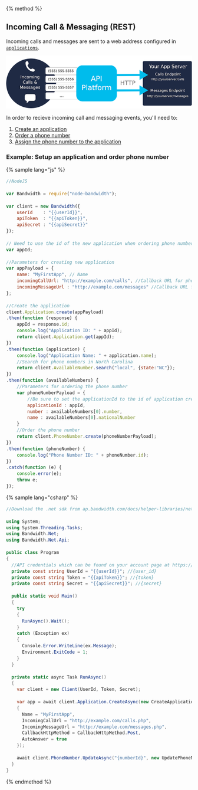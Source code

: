 {% method %}

## Incoming Call & Messaging (REST)

Incoming calls and messages are sent to a web address configured in [`applications`](http://dev.bandwidth.com/ap-docs/methods/applications/applications.html).

![WhyCallBack](../images/app-welcome.png)

In order to recieve incoming call and messaging events, you'll need to:

1. [Create an application](http://dev.bandwidth.com/ap-docs/methods/applications/postApplications.html)
2. [Order a phone number](http://dev.bandwidth.com/ap-docs/methods/availableNumbers/postAvailableNumbersLocal.html)
3. [Assign the phone number to the application](http://dev.bandwidth.com/ap-docs/methods/phoneNumbers/postPhoneNumbersNumberId.html)

### Example: Setup an application and order phone number

{% sample lang="js" %}

```js
//NodeJS

var Bandwidth = require("node-bandwidth");

var client = new Bandwidth({
	userId    : "{{userId}}",
	apiToken  : "{{apiToken}}",
	apiSecret : "{{apiSecret}}"
});

// Need to use the id of the new application when ordering phone number
var appId;

//Parameters for creating new application
var appPayload = {
	name: "MyFirstApp", // Name
	incomingCallUrl: "http://example.com/calls", //Callback URL for phone calls
	incomingMessageUrl : "http://example.com/messages" //Callback URL for messages
};

//Create the application
client.Application.create(appPayload)
.then(function (response) {
	appId = response.id;
	console.log("Application ID: " + appId);
	return client.Application.get(appId);
})
.then(function (application) {
	console.log("Application Name: " + application.name);
	//Search for phone numbers in North Carolina
	return client.AvailableNumber.search("local", {state:"NC"});
})
.then(function (availableNumbers) {
	//Parameters for ordering the phone number
	var phoneNumberPayload = {
		//Be sure to set the applicationId to the id of application created
		applicationId : appId,
		number : availableNumbers[0].number,
		name : availableNumbers[0].nationalNumber
	}
	//Order the phone number
	return client.PhoneNumber.create(phoneNumberPayload);
})
.then(function (phoneNumber) {
	console.log("Phone Number ID: " + phoneNumber.id);
})
.catch(function (e) {
	console.error(e);
	throw e;
});
```

{% sample lang="csharp" %}

```csharp
//Download the .net sdk from ap.bandwidth.com/docs/helper-libraries/net

using System;
using System.Threading.Tasks;
using Bandwidth.Net;
using Bandwidth.Net.Api;

public class Program
{
  //API credentials which can be found on your account page at https://catapult.inetwork.com/pages/login.jsf
  private const string UserId = "{{userId}}"; //{user_id}
  private const string Token = "{{apiToken}}"; //{token}
  private const string Secret = "{{apiSecret}}"; //{secret}

  public static void Main()
  {
    try
    {
      RunAsync().Wait();
    }
    catch (Exception ex)
    {
      Console.Error.WriteLine(ex.Message);
      Environment.ExitCode = 1;
    }
  }

  private static async Task RunAsync()
  {
    var client = new Client(UserId, Token, Secret);

    var app = await client.Application.CreateAsync(new CreateApplicationData
    {
      Name = "MyFirstApp",
      IncomingCallUrl = "http://example.com/calls.php",
      IncomingMessageUrl = "http://example.com/messages.php",
      CallbackHttpMethod = CallbackHttpMethod.Post,
      AutoAnswer = true
    });

    await client.PhoneNumber.UpdateAsync("{numberId}", new UpdatePhoneNumberData {ApplicationId = app.Id});
  }
}
```
{% endmethod %}